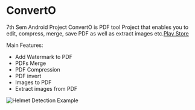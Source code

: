 # ConvertO
7th Sem Android Project ConvertO is PDF tool Project that enables you to edit, compress, merge, save PDF as well as extract images etc.[Play Store](https://play.google.com/store/apps/details?id=com.gabuconverto)


Main Features:

- Add Watermark to PDF
- PDFs Merge
- PDF Compression
- PDF invert
- Images to PDF
- Extract images from PDF



                                                      
![Helmet Detection Example](https://github.com/sidpro-hash/PDF-tools/blob/main/ConvertO.gif)



